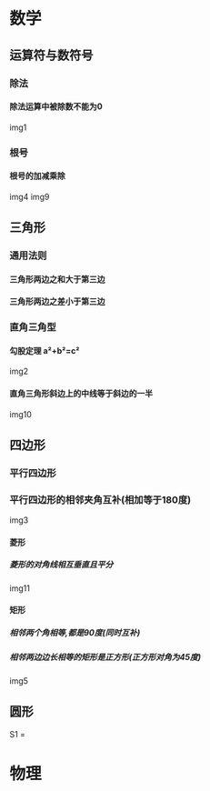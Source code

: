 # 数学

## 运算符与数符号

### 除法

#### 除法运算中被除数不能为0 
img1

### 根号

#### 根号的加减乘除

img4
img9

## 三角形  

### 通用法则

#### 三角形两边之和大于第三边

#### 三角形两边之差小于第三边

### 直角三角型

#### 勾股定理 a²+b²=c²
img2
#### 直角三角形斜边上的中线等于斜边的一半
img10


## 四边形



### 平行四边形

### 平行四边形的相邻夹角互补(相加等于180度)
img3

#### 菱形

##### 菱形的对角线相互垂直且平分
img11
#### 矩形

##### 相邻两个角相等,都是90度(同时互补)

##### 相邻两边边长相等的矩形是正方形(正方形对角为45度)
img5


## 圆形

S1 = 


#  物理  

